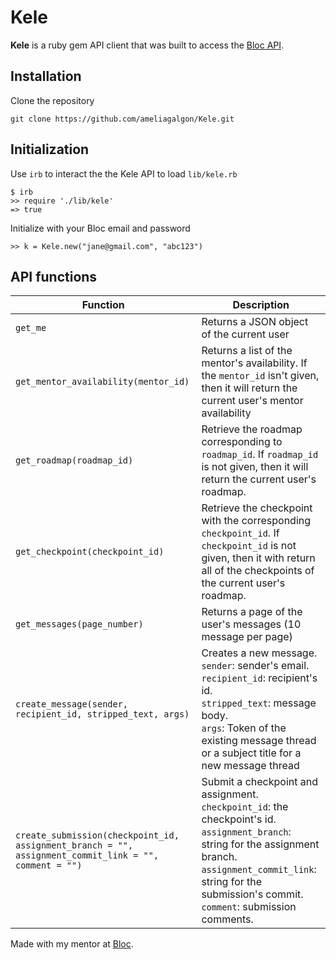# Kele
**Kele** is a ruby gem API client that was built to access the [Bloc API](https://blocapi.docs.apiary.io/#).

## Installation
Clone the repository
```
git clone https://github.com/ameliagalgon/Kele.git
```

## Initialization
Use `irb` to interact the the Kele API to load `lib/kele.rb`
```
$ irb
>> require './lib/kele'
=> true
```
Initialize with your Bloc email and password
```
>> k = Kele.new("jane@gmail.com", "abc123")
```

## API functions
| Function | Description |
| --- | --- |
| `get_me` | Returns a JSON object of the current user |
| `get_mentor_availability(mentor_id)` | Returns a list of the mentor's availability. If the `mentor_id` isn't given, then it will return the current user's mentor availability |
| `get_roadmap(roadmap_id)` | Retrieve the roadmap corresponding to `roadmap_id`. If `roadmap_id` is not given, then it will return the current user's roadmap. |
| `get_checkpoint(checkpoint_id)` | Retrieve the checkpoint with the corresponding `checkpoint_id`. If `checkpoint_id` is not given, then it with return all of the checkpoints of the current user's roadmap. | 
| `get_messages(page_number)` | Returns a page of the user's messages (10 message per page) |
| `create_message(sender, recipient_id, stripped_text, args)` | Creates a new message.<br />`sender`: sender's email. <br />`recipient_id`: recipient's id. <br />`stripped_text`: message body. <br />`args`: Token of the existing message thread or a subject title for a new message thread |
| `create_submission(checkpoint_id, assignment_branch = "", assignment_commit_link = "", comment = "")` | Submit a checkpoint and assignment. <br />`checkpoint_id`: the checkpoint's id. <br />`assignment_branch`: string for the assignment branch. <br />`assignment_commit_link`: string for the submission's commit. <br />`comment`: submission comments. |

Made with my mentor at [Bloc](http://www.bloc.io/).
